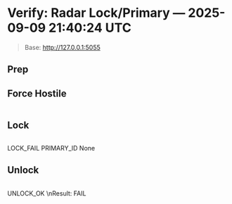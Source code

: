 # Verify: Radar Lock/Primary — 2025-09-09 21:40:24 UTC
> Base: http://127.0.0.1:5055

## Prep

## Force Hostile
```
```

## Lock
```
```
LOCK_FAIL
PRIMARY_ID None

## Unlock
```
```
UNLOCK_OK
\nResult: FAIL
